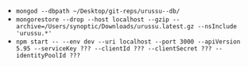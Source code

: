 - `mongod --dbpath ~/Desktop/git-reps/urussu--db/`
- `mongorestore --drop --host localhost --gzip --archive=/Users/synoptic/Downloads/urussu.latest.gz --nsInclude 'urussu.*'`
- `npm start -- --env dev --uri localhost --port 3000 --apiVersion 5.95 --serviceKey ??? --clientId ??? --clientSecret ??? --identityPoolId ???`